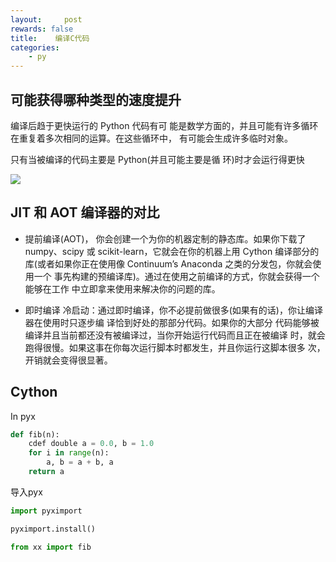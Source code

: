 ```yaml
---
layout:     post
rewards: false
title:    编译C代码
categories:
    - py
---
```



## 可能获得哪种类型的速度提升
编译后趋于更快运行的 Python 代码有可 能是数学方面的，并且可能有许多循环在重复着多次相同的运算。在这些循环中， 有可能会生成许多临时对象。

只有当被编译的代码主要是 Python(并且可能主要是循 环)时才会运行得更快

![](https://cdn.jsdelivr.net/gh/631068264/img/006tNbRwgy1fud3kq2y4dj31kw166tat.jpg)

## JIT 和 AOT 编译器的对比
- 提前编译(AOT)，
你会创建一个为你的机器定制的静态库。如果你下载了 numpy、scipy 或 scikit-learn，它就会在你的机器上用 Cython 编译部分的 库(或者如果你正在使用像 Continuum’s Anaconda 之类的分发包，你就会使用一个 事先构建的预编译库)。通过在使用之前编译的方式，你就会获得一个能够在工作 中立即拿来使用来解决你的问题的库。

- 即时编译
冷启动：通过即时编译，你不必提前做很多(如果有的话)，你让编译器在使用时只逐步编 译恰到好处的那部分代码。如果你的大部分 代码能够被编译并且当前都还没有被编译过，当你开始运行代码而且正在被编译 时，就会跑得很慢。如果这事在你每次运行脚本时都发生，并且你运行这脚本很多 次，开销就会变得很显著。


## Cython
In pyx
```python
def fib(n):
    cdef double a = 0.0, b = 1.0
    for i in range(n):
        a, b = a + b, a
    return a
```
导入pyx
```python
import pyximport

pyximport.install()

from xx import fib
```

